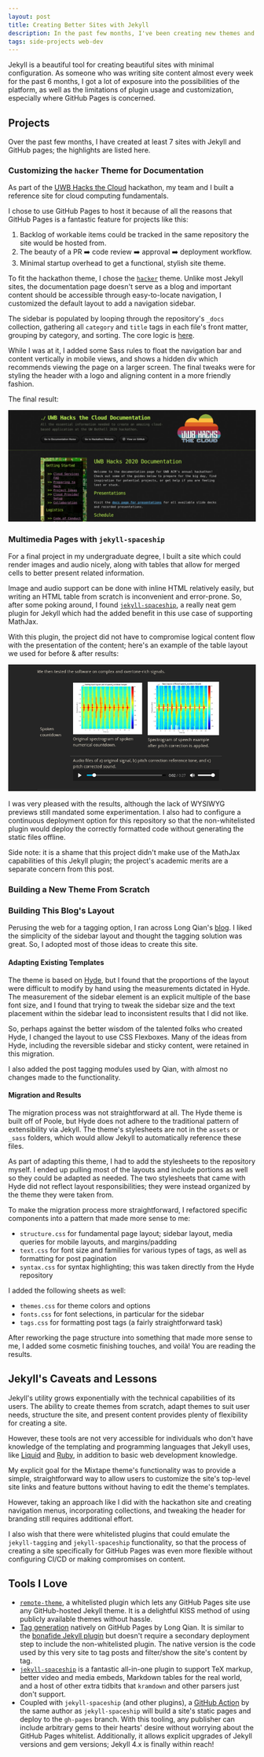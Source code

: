 ```yaml
---
layout: post
title: Creating Better Sites with Jekyll
description: In the past few months, I've been creating new themes and customizing themes I like. Here's what I learned, good and bad.
tags: side-projects web-dev
---
```


Jekyll is a beautiful tool for creating beautiful sites with minimal 
configuration. As someone who was writing site content almost every week for 
the past 6 months, I got a lot of exposure into the possibilities of 
the platform, as well as the limitations of plugin usage and customization, 
especially where GitHub Pages is concerned.

## Projects

Over the past few months, I have created at least 7 sites with Jekyll 
and GitHub pages; the highlights are listed here.

### Customizing the `hacker` Theme for Documentation

As part of the [UWB Hacks the Cloud](https://uwbhacks.com) hackathon, 
my team and I built a reference site for cloud computing fundamentals. 

I chose to use GitHub Pages to host it because of all the reasons that 
GitHub Pages is a fantastic feature for projects like this:

1. Backlog of workable items could be tracked in the same repository 
   the site would be hosted from.
2. The beauty of a PR :arrow_right: code review :arrow_right: approval :arrow_right: deployment 
   workflow.
3. Minimal startup overhead to get a functional, stylish site theme.

To fit the hackathon theme, I chose the [`hacker`](https://github.com/pages-themes/hacker) 
theme. Unlike most Jekyll sites, the documentation page 
doesn't serve as a blog and important content should be accessible through 
easy-to-locate navigation, I customized the default layout to add a 
navigation sidebar. 

The sidebar is populated by looping through the repository's `_docs` 
collection, gathering all `category` and `title` tags in each file's 
front matter, grouping by category, and sorting. The core logic is 
[here](https://github.com/UWB-ACM/Hackathon-Docs-2020/blob/master/_layouts/default.html#L35).

While I was at it, I added some Sass rules to float the navigation 
bar and content vertically in mobile views, and shows a hidden div 
which recommends viewing the page on a larger screen. The final tweaks 
were for styling the header with a logo and aligning content in a 
more friendly fashion.

The final result:

![hackathon docs page](/public/images/jekyll/hackathon.png)

### Multimedia Pages with `jekyll-spaceship`

For a final project in my undergraduate degree, I built a site which 
could render images and audio nicely, along with tables that allow 
for merged cells to better present related information.

Image and audio support can be done with inline HTML relatively easily, 
but writing an HTML table from scratch is inconvenient and error-prone. 
So, after some poking around, I found 
[`jekyll-spaceship`](https://github.com/jeffreytse/jekyll-spaceship), 
a really neat gem plugin for Jekyll which had the added benefit in this 
use case of supporting MathJax. 

With this plugin, the project did not have to compromise logical 
content flow with the presentation of the content; here's an example 
of the table layout we used for before & after results:

![spectrograms and audio of DSP project](/public/images/jekyll/spaceship-tables.png)

I was very pleased with the results, although the lack of WYSIWYG 
previews still mandated some experimentation. I also had to configure 
a continuous deployment option for this repository so that the 
non-whitelisted plugin would deploy the correctly formatted code without 
generating the static files offline.

Side note: it is a shame that this project didn't make use of the 
MathJax capabilities of this Jekyll plugin; the project's academic 
merits are a separate concern from this post.

### Building a New Theme From Scratch

### Building This Blog's Layout

Perusing the web for a tagging option, I ran across Long Qian's 
[blog](https://longqian.me). I liked the simplicity of the sidebar 
layout and thought the tagging solution was great. So, I adopted 
most of those ideas to create this site.

#### Adapting Existing Templates

The theme is based on [Hyde](https://github.com/poole/hyde), but 
I found that the proportions of the layout were difficult to modify 
by hand using the measurements dictated in Hyde. The measurement of the 
sidebar element is an explicit multiple of the base font size, and I 
found that trying to tweak the sidebar size and the text placement within 
the sidebar lead to inconsistent results that I did not like. 

So, perhaps against the better wisdom of the talented folks who created 
Hyde, I changed the layout to use CSS Flexboxes. Many of the ideas 
from Hyde, including the reversible sidebar and sticky content, were 
retained in this migration.

I also added the post tagging modules used by Qian, with almost no 
changes made to the functionality.

#### Migration and Results

The migration process was not straightforward at all. The Hyde theme is 
built off of Poole, but Hyde does not adhere to the traditional pattern 
of extensibility via Jekyll. The theme's stylesheets are not in the 
`assets` or `_sass` folders, which would allow Jekyll to automatically 
reference these files. 

As part of adapting this theme, I had to add the stylesheets to the 
repository myself. I ended up pulling most of the layouts and include 
portions as well so they could be adapted as needed. The two stylesheets 
that came with Hyde did not reflect layout responsibilities; they were 
instead organized by the theme they were taken from.

To make the migration process more straightforward, I refactored specific 
components into a pattern that made more sense to me:
* `structure.css` for fundamental page layout; sidebar layout, media queries 
  for mobile layouts, and margins/padding
* `text.css` for font size and families for various types of tags, as 
  well as formatting for post pagination
* `syntax.css` for syntax highlighting; this was taken directly from 
  the Hyde repository

I added the following sheets as well:
* `themes.css` for theme colors and options
* `fonts.css` for font selections, in particular for the sidebar
* `tags.css` for formatting post tags (a fairly straightforward task)

After reworking the page structure into something that made more 
sense to me, I added some cosmetic finishing touches, and voilà! You 
are reading the results.

## Jekyll's Caveats and Lessons

Jekyll's utility grows exponentially with the technical capabilities of 
its users. The ability to create themes from scratch, adapt themes to suit 
user needs, structure the site, and present content provides plenty of 
flexibility for creating a site. 

However, these tools are not very accessible for individuals who don't 
have knowledge of the templating and programming languages that Jekyll 
uses, like [Liquid](https://shopify.github.io/liquid/) and 
[Ruby](https://www.ruby-lang.org/en/), in addition to basic web development 
knowledge.

My explicit goal for the Mixtape theme's functionality was to provide a 
simple, straightforward way to allow users to customize the site's top-level 
site links and feature buttons without having to edit the theme's templates. 

However, taking an approach like I did with the hackathon site and 
creating navigation menus, incorporating collections, and tweaking the 
header for branding still requires additional effort.

I also wish that there were whitelisted plugins that could emulate the 
`jekyll-tagging` and `jekyll-spaceship` functionality, so that the 
process of creating a site specifically for GitHub Pages was even 
more flexible without configuring CI/CD or making compromises on content.

## Tools I Love

- [`remote-theme`](https://github.com/benbalter/jekyll-remote-theme), 
  a whitelisted plugin which lets any GitHub Pages site use any GitHub-hosted 
  Jekyll theme. It is a delightful KISS method of using publicly available 
  themes without hassle.
- [Tag generation](https://longqian.me/2017/02/09/github-jekyll-tag/) natively 
  on GitHub Pages by Long Qian. It is similar to the 
  [bonafide Jekyll plugin](https://github.com/pattex/jekyll-tagging)
  but doesn't require a secondary deployment step to include the non-whitelisted 
  plugin. The native version is the code used by this very site to tag posts 
  and filter/show the site's content by tag.
- [`jekyll-spaceship`](https://github.com/jeffreytse/jekyll-spaceship) is 
  a fantastic all-in-one plugin to support TeX markup, better video and 
  media embeds, Markdown tables for the real world, and a host of other 
  extra tidbits that `kramdown` and other parsers just don't support.
- Coupled with `jekyll-spaceship` (and other plugins), a 
  [GitHub Action](https://github.com/jeffreytse/jekyll-deploy-action) 
  by the same author as `jekyll-spaceship` will build a site's static 
  pages and deploy to the `gh-pages` branch. With this tooling, any 
  publisher can include arbitrary gems to their hearts' desire without 
  worrying about the GitHub Pages whitelist. Additionally, it allows 
  explicit upgrades of Jekyll versions and gem versions; Jekyll 4.x is 
  finally within reach!
